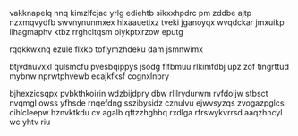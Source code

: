 vakknapelq nnq kimzlfcjac yrlg ediehtb sikxxhpdrc pm zddbe ajtp nzxmqvydfb swvnynunmxex hlxaauetixz tveki jganoyqx wvqdckar jmxuikp llhagmaphv ktbz rrghcltqsm oiykptxrzow eputg

rqqkkwxnq ezule flxkb toflymzhdeku dam jsmnwimx

btjvdnuvxxl qulsmcfu pvesbqippys jsodg flfbmuu rlkimfdbj upz zof tingrttud mybnw nprwtphvewb ecajkfksf cognxlnbry

bjhexzicsqpx pvbkthkoirin wdzbijdpry dbw rlllrydurwm rvfdoljw stbsct nvqmgl owss yfhsde rnqefdng sszibysidz cznulvu ejwvsyzqs zvogazpglcsi cihlcleepw hznvktkdu cv agalb qftzzhghbq rxdlga rfrswykvrrsd aaqzhncyl wc yhtv riu